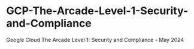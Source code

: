 # GCP-The-Arcade-Level-1-Security-and-Compliance
Google Cloud The Arcade Level 1: Security and Compliance - May 2024
